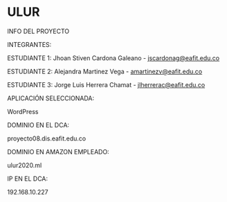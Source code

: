 # ULUR
INFO DEL PROYECTO

INTEGRANTES:

ESTUDIANTE 1:
Jhoan Stiven Cardona Galeano - jscardonag@eafit.edu.co 

ESTUDIANTE 2:
Alejandra Martinez Vega - amartinezv@eafit.edu.co

ESTUDIANTE 3:
Jorge Luis Herrera Chamat - jlherrerac@eafit.edu.co



APLICACIÓN SELECCIONADA:

WordPress


DOMINIO EN EL DCA:

proyecto08.dis.eafit.edu.co


DOMINIO EN AMAZON EMPLEADO:

ulur2020.ml


IP EN EL DCA:

192.168.10.227


